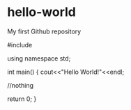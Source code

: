# hello-world
My first Github repository


#include<iostream>

using namespace std;

int main()
{
  cout<<"Hello World!"<<endl;
  
  //nothing
  
  return 0;
}

